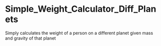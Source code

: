# Simple_Weight_Calculator_Diff_Planets
Simply calculates the weight of a person on a different planet given mass and gravity of that planet
